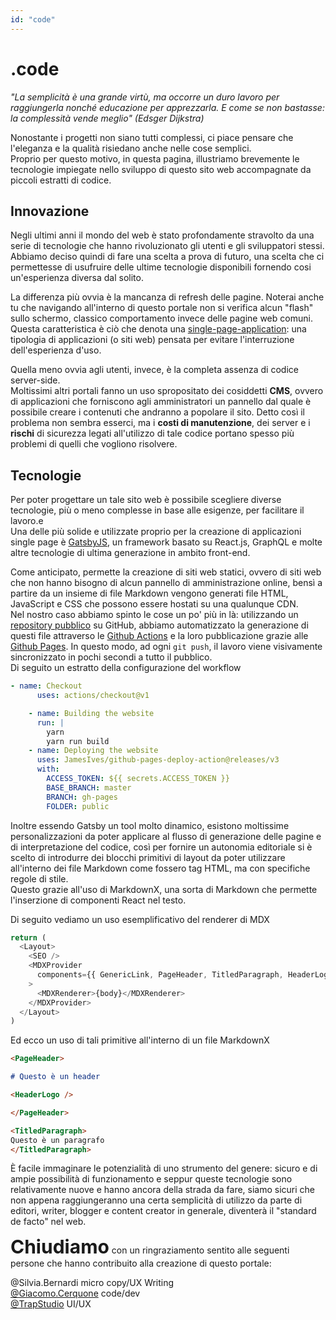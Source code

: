 ```yaml
---
id: "code"
---
```


<PageHeader>

<div>

# .code

_"La semplicità è una grande virtù, ma occorre un duro lavoro per raggiungerla nonché educazione per apprezzarla. E come se non bastasse: la complessità vende meglio" (Edsger Dijkstra)_

</div>

<HeaderLogo />

</PageHeader>

Nonostante i progetti non siano tutti complessi, ci piace pensare che l'eleganza e la qualità risiedano anche nelle cose semplici.<br/>
Proprio per questo motivo, in questa pagina, illustriamo brevemente le tecnologie impiegate nello sviluppo di questo sito web accompagnate da piccoli estratti di codice.

## Innovazione

Negli ultimi anni il mondo del web è stato profondamente stravolto da una serie di tecnologie che hanno rivoluzionato gli utenti e gli sviluppatori stessi.<br />
Abbiamo deciso quindi di fare una scelta a prova di futuro, una scelta che ci permettesse di usufruire delle ultime tecnologie disponibili fornendo cosi un'esperienza diversa dal solito.

La differenza più ovvia è la mancanza di refresh delle pagine. Noterai anche tu che navigando all'interno di questo portale non si verifica alcun "flash" sullo schermo, classico comportamento invece delle pagine web comuni. Questa caratteristica è ciò che denota una [single-page-application](https://it.wikipedia.org/wiki/Single-page_application): una tipologia di applicazioni (o siti web) pensata per evitare l'interruzione dell'esperienza d'uso.

Quella meno ovvia agli utenti, invece, è la completa assenza di codice server-side.<br/>
Moltissimi altri portali fanno un uso spropositato dei cosiddetti **CMS**, ovvero di applicazioni che forniscono agli amministratori un pannello dal quale è possibile creare i contenuti che andranno a popolare il sito. Detto così il problema non sembra esserci, ma i **costi di manutenzione**, dei server e i **rischi** di sicurezza legati all'utilizzo di tale codice portano spesso più problemi di quelli che vogliono risolvere.

## Tecnologie

Per poter progettare un tale sito web è possibile scegliere diverse tecnologie, più o meno complesse in base alle esigenze, per facilitare il lavoro.e<br/>
Una delle più solide e utilizzate proprio per la creazione di applicazioni single page è [GatsbyJS](https://www.gatsbyjs.org/), un framework basato su React.js, GraphQL e molte altre tecnologie di ultima generazione in ambito front-end.

Come anticipato, permette la creazione di siti web statici, ovvero di siti web che non hanno bisogno di alcun pannello di amministrazione online, bensì a partire da un insieme di file Markdown vengono generati file HTML, JavaScript e CSS che possono essere hostati su una qualunque CDN.<br />
Nel nostro caso abbiamo spinto le cose un po' più in là: utilizzando un [repository pubblico](https://github.com/Hum-innovation-team/website) su GitHub, abbiamo automatizzato la generazione di questi file attraverso le [Github Actions](https://github.com/features/actions) e la loro pubblicazione grazie alle [Github Pages](https://pages.github.com/).
In questo modo, ad ogni `git push`, il lavoro viene visivamente sincronizzato in pochi secondi a tutto il pubblico.<br />
Di seguito un estratto della configurazione del workflow

```yml
- name: Checkout
      uses: actions/checkout@v1

    - name: Building the website
      run: |
        yarn
        yarn run build
    - name: Deploying the website
      uses: JamesIves/github-pages-deploy-action@releases/v3
      with:
        ACCESS_TOKEN: ${{ secrets.ACCESS_TOKEN }}
        BASE_BRANCH: master
        BRANCH: gh-pages
        FOLDER: public
```

Inoltre essendo Gatsby un tool molto dinamico, esistono moltissime personalizzazioni da poter applicare al flusso di generazione delle pagine e di interpretazione del codice, così per fornire un autonomia editoriale si è scelto di introdurre dei blocchi primitivi di layout da poter utilizzare all'interno dei file Markdown come fossero tag HTML, ma con specifiche regole di stile.<br/>
Questo grazie all'uso di MarkdownX, una sorta di Markdown che permette l'inserzione di componenti React nel testo.

Di seguito vediamo un uso esemplificativo del renderer di MDX

```javascript
return (
  <Layout>
    <SEO />
    <MDXProvider
      components={{ GenericLink, PageHeader, TitledParagraph, HeaderLogo }}
    >
      <MDXRenderer>{body}</MDXRenderer>
    </MDXProvider>
  </Layout>
)
```

Ed ecco un uso di tali primitive all'interno di un file MarkdownX

```md
<PageHeader>

# Questo è un header

<HeaderLogo />

</PageHeader>

<TitledParagraph>
Questo è un paragrafo
</TitledParagraph>
```

È facile immaginare le potenzialità di uno strumento del genere: sicuro e di ampie possibilità di funzionamento e seppur queste tecnologie sono relativamente nuove e hanno ancora della strada da fare, siamo sicuri che non appena raggiungeranno una certa semplicità di utilizzo da parte di editori, writer, blogger e content creator in generale, diventerà il "standard de facto" nel web.

<p><span style="font-size: 30px; font-weight: bold;">Chiudiamo</span> con un ringraziamento sentito alle seguenti persone che hanno contribuito alla creazione di questo portale:</p>

@Silvia.Bernardi micro copy/UX Writing<br/>
[@Giacomo.Cerquone](https://giacomocerquone.com/) code/dev<br/>
[@TrapStudio](https://www.trapstudio.it/) UI/UX<br/>
